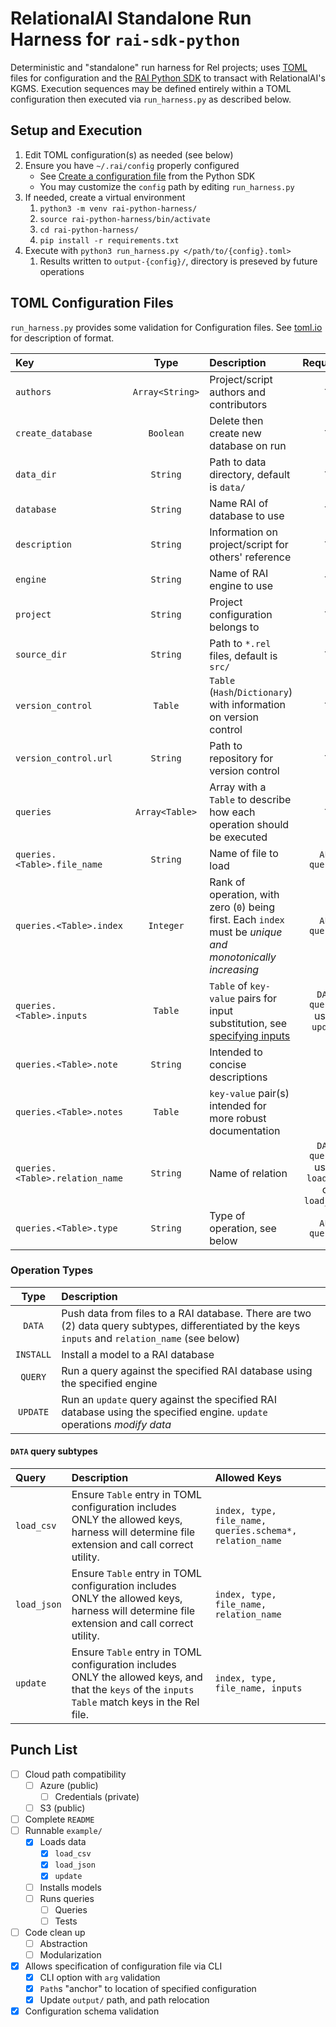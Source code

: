# RelationalAI Standalone Run Harness for `rai-sdk-python`
Deterministic and "standalone" run harness for Rel projects; uses [TOML][tomlio] files for configuration and the [RAI Python SDK][raisdkpython] to transact with RelationalAI's KGMS. Execution sequences may be defined entirely within a TOML configuration then executed via `run_harness.py` as described below.

## Setup and Execution
1. Edit TOML configuration(s) as needed (see below)
1. Ensure you have `~/.rai/config` properly configured
   - See [Create a configuration file](https://github.com/relationalai/rai-sdk-python#create-a-configuration-file) from the Python SDK
   - You may customize the `config` path by editing `run_harness.py`
1. If needed, create a virtual environment
   1. `python3 -m venv rai-python-harness/`
   1. `source rai-python-harness/bin/activate`
   1. `cd rai-python-harness/`
   1. `pip install -r requirements.txt`
1. Execute with `python3 run_harness.py </path/to/{config}.toml>`
   1. Results written to `output-{config}/`, directory is preseved by future operations
   
## TOML Configuration Files
`run_harness.py` provides some validation for Configuration files. See [toml.io][tomlio] for description of format.

| Key                             | Type            | Description                                                                                                | Required?                                      |
|:--------------------------------|:---------------:|:-----------------------------------------------------------------------------------------------------------|:----------------------------------------------:|
| `authors`                       | `Array<String>` | Project/script authors and contributors                                                                    | `Y`                                            |
| `create_database`               | `Boolean`       | Delete then create new database on run                                                                     | `Y`                                            |
| `data_dir`                      | `String`        | Path to data directory, default is `data/`                                                                 | `Y`                                 |
| `database`                      | `String`        | Name RAI of database to use                                                                                | `Y`                                            |
| `description`                   | `String`        | Information on project/script for others' reference                                                        | `Y`                                            |
| `engine`                        | `String`        | Name of RAI engine to use                                                                                  | `Y`                                            |
| `project`                       | `String`        | Project configuration belongs to                                                                           | `Y`                                            |
| `source_dir`                    | `String`        | Path to `*.rel` files, default is `src/`                                                                   | `Y`                                            |
| `version_control`               | `Table`         | `Table` (`Hash`/`Dictionary`) with information on version control                                          | `Y`                                            |
| `version_control.url`           | `String`        | Path to repository for version control                                                                     | `Y`                                            |
| `queries`                       | `Array<Table>`  | Array with a `Table` to describe how each operation should be executed                                     | `Y`                                            |
| `queries.<Table>.file_name`     | `String`        | Name of file to load                                                                                       | `ALL queries`                                  |
| `queries.<Table>.index`         | `Integer`       | Rank of operation, with zero (`0`) being first. Each `index` must be _unique and monotonically increasing_ | `ALL queries`                                  |
| `queries.<Table>.inputs`        | `Table`         | `Table` of `key-value` pairs for input substitution, see [specifying inputs][raiinputs]                    | `DATA queries` using `update`                  |
| `queries.<Table>.note`          | `String`        | Intended to concise descriptions                                                                           |                                                |
| `queries.<Table>.notes`         | `Table`         | `key-value` pair(s) intended for more robust documentation                                                 |                                                |
| `queries.<Table>.relation_name` | `String`        | Name of relation                                                                                           | `DATA queries` using `load_csv` or `load_json` |
| `queries.<Table>.type`          | `String`        | Type of operation, see below                                                                               | `ALL queries`                                  |

### Operation Types
| Type      | Description                                                                                                                                        |
|:---------:|:---------------------------------------------------------------------------------------------------------------------------------------------------|
| `DATA`    | Push data from files to a RAI database. There are two (2) data query subtypes, differentiated by the keys `inputs` and `relation_name` (see below) |
| `INSTALL` | Install a model to a RAI database                                                                                                                  |
| `QUERY`   | Run a query against the specified RAI database using the specified engine                                                                          |
| `UPDATE`  | Run an `update` query against the specified RAI database using the specified engine. `update` operations _modify data_                             |

#### `DATA` query subtypes
| Query       | Description                                                                                                                                        | Allowed Keys                                             |
|:------------|:---------------------------------------------------------------------------------------------------------------------------------------------------|:---------------------------------------------------------|
| `load_csv`  | Ensure `Table` entry in TOML configuration includes ONLY the allowed keys, harness will determine file extension and call correct utility.         | `index, type, file_name, queries.schema*, relation_name` |
| `load_json` | Ensure `Table` entry in TOML configuration includes ONLY the allowed keys, harness will determine file extension and call correct utility.         | `index, type, file_name, relation_name`                  |
| `update`    | Ensure `Table` entry in TOML configuration includes ONLY the allowed keys, and that the `keys` of the `inputs` `Table` match keys in the Rel file. | `index, type, file_name, inputs`                         |

## Punch List
- [ ] Cloud path compatibility
  - [ ] Azure (public)
    - [ ] Credentials (private)
  - [ ] S3 (public)
- [ ] Complete `README`
- [ ] Runnable `example/`
  - [x] Loads data
    - [x] `load_csv`
    - [x] `load_json`
    - [x] `update`
  - [ ] Installs models
  - [ ] Runs queries
    - [ ] Queries
    - [ ] Tests
- [ ] Code clean up
  - [ ] Abstraction
  - [ ] Modularization
- [x] Allows specification of configuration file via CLI
  - [x] CLI option with `arg` validation
  - [x] `Path`s "anchor" to location of specified configuration
  - [x] Update `output/` path, and path relocation
- [x] Configuration schema validation

[raiinputs]: https://docs.relational.ai/rkgms/sdk/python-sdk#specifying-inputs
[raisdkpython]: https://github.com/RelationalAI/rai-sdk-python
[tomlio]: https://toml.io/
